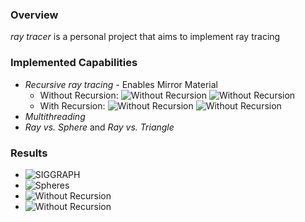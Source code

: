 ### Overview
*ray tracer* is a personal project that aims to implement ray tracing
### Implemented Capabilities
- *Recursive ray tracing* - Enables Mirror Material
  - Without Recursion:
  ![Without Recursion](/portfolio/images/projects/ray_tracer/test2.jpg)
  ![Without Recursion](/portfolio/images/projects/ray_tracer/table.jpg)
  - With Recursion:
  ![Without Recursion](/portfolio/images/projects/ray_tracer/ball_recursive.jpg)
  ![Without Recursion](/portfolio/images/projects/ray_tracer/table_recursive.jpg)
- *Multithreading*
- *Ray vs. Sphere* and *Ray vs. Triangle*
### Results
- ![SIGGRAPH](/portfolio/images/projects/ray_tracer/SIGGRAPH.jpg)
- ![Spheres](/portfolio/images/projects/ray_tracer/spheres.jpg)
- ![Without Recursion](/portfolio/images/projects/ray_tracer/ball_recursive.jpg)
- ![Without Recursion](/portfolio/images/projects/ray_tracer/table_recursive.jpg)